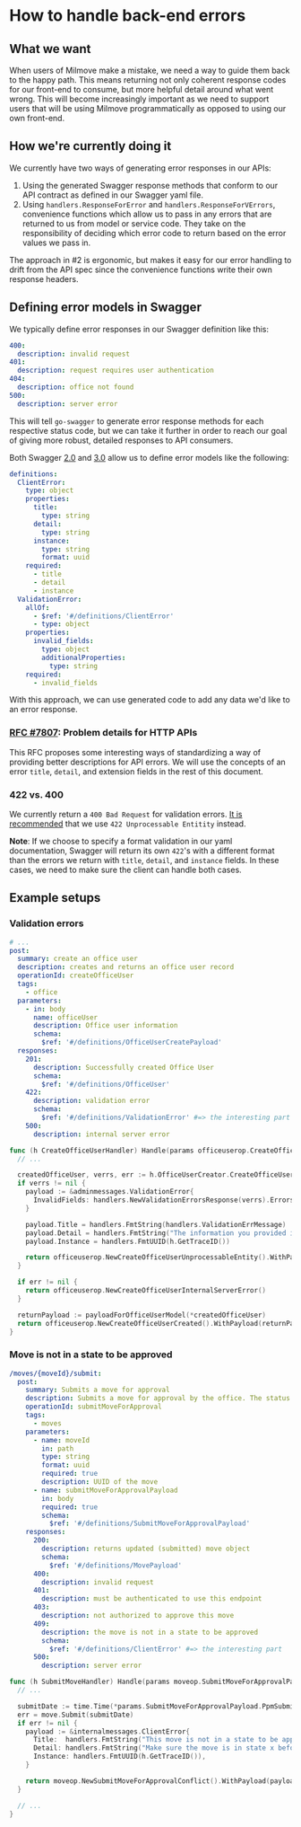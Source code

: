 # How to handle back-end errors

## What we want

When users of Milmove make a mistake, we need a way to guide them back to the
happy path. This means returning not only coherent response codes for our
front-end to consume, but more helpful detail around what went wrong. This will
become increasingly important as we need to support users that will be using
Milmove programmatically as opposed to using our own front-end.

## How we're currently doing it

We currently have two ways of generating error responses in our APIs:

1. Using the generated Swagger response methods that conform to our API contract
   as defined in our Swagger yaml file.
2. Using `handlers.ResponseForError` and `handlers.ResponseForVErrors`, convenience functions
   which allow us to pass in any errors that are returned to us from model or
   service code. They take on the responsibility of deciding which error code to
   return based on the error values we pass in.

The approach in #2 is ergonomic, but makes it easy for our error handling to
drift from the API spec since the convenience functions write their own response
headers.

## Defining error models in Swagger

We typically define error responses in our Swagger definition like this:

```yaml
400:
  description: invalid request
401:
  description: request requires user authentication
404:
  description: office not found
500:
  description: server error
```

This will tell `go-swagger` to generate error response methods for each
respective status code, but we can take it further in order to reach our goal of
giving more robust, detailed responses to API consumers.

Both Swagger [2.0](https://github.com/OAI/OpenAPI-Specification/blob/master/versions/2.0.md) and [3.0](https://swagger.io/specification/#responseObject) allow us to define error models like the following:

```yaml
definitions:
  ClientError:
    type: object
    properties:
      title:
        type: string
      detail:
        type: string
      instance:
        type: string
        format: uuid
    required:
      - title
      - detail
      - instance
  ValidationError:
    allOf:
      - $ref: '#/definitions/ClientError'
      - type: object
    properties:
      invalid_fields:
        type: object
        additionalProperties:
          type: string
    required:
      - invalid_fields
```

With this approach, we can use generated code to add any data we'd like to an
error response.

### [RFC #7807](https://tools.ietf.org/html/rfc7807): Problem details for HTTP APIs

This RFC proposes some interesting ways of standardizing a way of providing
better descriptions for API errors. We will use the concepts of an error
`title`, `detail`, and extension fields in the rest of this document.

### 422 vs. 400

We currently return a `400 Bad Request` for validation errors. [It is recommended](https://tools.ietf.org/html/rfc4918#section-11.2) that we use `422 Unprocessable Entitity` instead.

**Note**: If we choose to specify a format validation in our yaml documentation,
Swagger will return its own `422`'s with a different format than the errors we
return with `title`, `detail`, and `instance` fields. In these cases, we need to
make sure the client can handle both cases.

## Example setups

### Validation errors

```yaml
# ...
post:
  summary: create an office user
  description: creates and returns an office user record
  operationId: createOfficeUser
  tags:
    - office
  parameters:
    - in: body
      name: officeUser
      description: Office user information
      schema:
        $ref: '#/definitions/OfficeUserCreatePayload'
  responses:
    201:
      description: Successfully created Office User
      schema:
        $ref: '#/definitions/OfficeUser'
    422:
      description: validation error
      schema:
        $ref: '#/definitions/ValidationError' #=> the interesting part
    500:
      description: internal server error
```

```go
func (h CreateOfficeUserHandler) Handle(params officeuserop.CreateOfficeUserParams) middleware.Responder {
  // ...

  createdOfficeUser, verrs, err := h.OfficeUserCreator.CreateOfficeUser(&officeUser, transportationIDFilter)
  if verrs != nil {
    payload := &adminmessages.ValidationError{
      InvalidFields: handlers.NewValidationErrorsResponse(verrs).Errors,
    }

    payload.Title = handlers.FmtString(handlers.ValidationErrMessage)
    payload.Detail = handlers.FmtString("The information you provided is invalid.")
    payload.Instance = handlers.FmtUUID(h.GetTraceID())

    return officeuserop.NewCreateOfficeUserUnprocessableEntity().WithPayload(payload)
  }

  if err != nil {
    return officeuserop.NewCreateOfficeUserInternalServerError()
  }

  returnPayload := payloadForOfficeUserModel(*createdOfficeUser)
  return officeuserop.NewCreateOfficeUserCreated().WithPayload(returnPayload)
}
```

### Move is not in a state to be approved

```yaml
/moves/{moveId}/submit:
  post:
    summary: Submits a move for approval
    description: Submits a move for approval by the office. The status of the move will be updated to SUBMITTED
    operationId: submitMoveForApproval
    tags:
      - moves
    parameters:
      - name: moveId
        in: path
        type: string
        format: uuid
        required: true
        description: UUID of the move
      - name: submitMoveForApprovalPayload
        in: body
        required: true
        schema:
          $ref: '#/definitions/SubmitMoveForApprovalPayload'
    responses:
      200:
        description: returns updated (submitted) move object
        schema:
          $ref: '#/definitions/MovePayload'
      400:
        description: invalid request
      401:
        description: must be authenticated to use this endpoint
      403:
        description: not authorized to approve this move
      409:
        description: the move is not in a state to be approved
        schema:
          $ref: '#/definitions/ClientError' #=> the interesting part
      500:
        description: server error
```

```go
func (h SubmitMoveHandler) Handle(params moveop.SubmitMoveForApprovalParams) middleware.Responder {
  // ...

  submitDate := time.Time(*params.SubmitMoveForApprovalPayload.PpmSubmitDate)
  err = move.Submit(submitDate)
  if err != nil {
    payload := &internalmessages.ClientError{
      Title:  handlers.FmtString("This move is not in a state to be approved"),
      Detail: handlers.FmtString("Make sure the move is in state x before attempting to approve..."),
      Instance: handlers.FmtUUID(h.GetTraceID()),
    }

    return moveop.NewSubmitMoveForApprovalConflict().WithPayload(payload)
  }

  // ...
}
```
